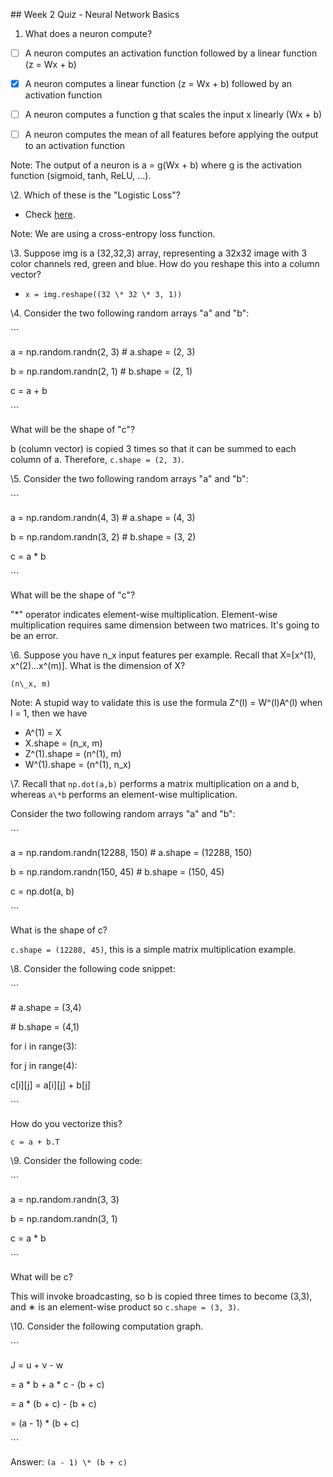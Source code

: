 ﻿\## Week 2 Quiz - Neural Network Basics

1. What does a neuron compute?

- [ ] A neuron computes an activation function followed by a linear function (z = Wx + b)

- [x] A neuron computes a linear function (z = Wx + b) followed by an activation function

- [ ] A neuron computes a function g that scales the input x linearly (Wx + b)

- [ ] A neuron computes the mean of all features before applying the output to an activation function

Note: The output of a neuron is a = g(Wx + b) where g is the activation function (sigmoid, tanh, ReLU, ...).

\2. Which of these is the "Logistic Loss"?

- Check [here](https://en.wikipedia.org/wiki/Cross\_entropy#Cross-entropy\_error\_function\_and\_logistic\_regression).

Note: We are using a cross-entropy loss function.

\3. Suppose img is a (32,32,3) array, representing a 32x32 image with 3 color channels red, green and blue. How do you reshape this into a column vector?

- `x = img.reshape((32 \* 32 \* 3, 1))`

\4. Consider the two following random arrays "a" and "b":

\```

a = np.random.randn(2, 3) # a.shape = (2, 3)

b = np.random.randn(2, 1) # b.shape = (2, 1)

c = a + b

\```

What will be the shape of "c"?

b (column vector) is copied 3 times so that it can be summed to each column of a. Therefore, `c.shape = (2, 3)`.


\5. Consider the two following random arrays "a" and "b":

\```

a = np.random.randn(4, 3) # a.shape = (4, 3)

b = np.random.randn(3, 2) # b.shape = (3, 2)

c = a \* b

\```

What will be the shape of "c"?

"\*" operator indicates element-wise multiplication. Element-wise multiplication requires same dimension between two matrices. It's going to be an error.

\6. Suppose you have n\_x input features per example. Recall that X=[x^(1), x^(2)...x^(m)]. What is the dimension of X?

`(n\_x, m)`

Note: A stupid way to validate this is use the formula Z^(l) = W^(l)A^(l) when l = 1, then we have

- A^(1) = X
- X.shape = (n\_x, m)
- Z^(1).shape = (n^(1), m)
- W^(1).shape = (n^(1), n\_x)

\7. Recall that `np.dot(a,b)` performs a matrix multiplication on a and b, whereas `a\*b` performs an element-wise multiplication.

Consider the two following random arrays "a" and "b":

\```

a = np.random.randn(12288, 150) # a.shape = (12288, 150)

b = np.random.randn(150, 45) # b.shape = (150, 45)

c = np.dot(a, b)

\```

What is the shape of c?

`c.shape = (12288, 45)`, this is a simple matrix multiplication example.

\8. Consider the following code snippet:

\```

\# a.shape = (3,4)

\# b.shape = (4,1)

for i in range(3):

for j in range(4):

c[i][j] = a[i][j] + b[j]

\```

How do you vectorize this?

`c = a + b.T`

\9. Consider the following code:

\```

a = np.random.randn(3, 3)

b = np.random.randn(3, 1)

c = a \* b

\```

What will be c?

This will invoke broadcasting, so b is copied three times to become (3,3), and ∗ is an element-wise product so `c.shape = (3, 3)`.

\10. Consider the following computation graph.

\```

J = u + v - w

= a \* b + a \* c - (b + c)

= a \* (b + c) - (b + c)

= (a - 1) \* (b + c)

\```

Answer: `(a - 1) \* (b + c)`
